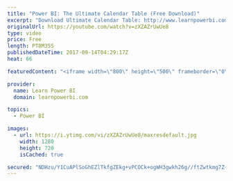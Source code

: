 ```yaml
---
title: "Power BI: The Ultimate Calendar Table (Free Download)"
excerpt: "Download Ultimate Calendar Table: http://www.learnpowerbi.com/bonus-download Why is the Calendar table so important in Power BI? And what is the best way to create a Calendar Table? I show you in this video series: *Some videos can only be found inside the Learn Power BI Course. https://www.learnpowerbi.com"
originalUrl: https://youtube.com/watch?v=zXZAZrUwUe8
type: video
price: Free
length: PT8M35S
publishedDateTime: 2017-09-14T04:29:17Z
heat: 66

featuredContent: "<iframe width=\"800\" height=\"500\" frameborder=\"0\" src=\"https://www.youtube.com/embed/zXZAZrUwUe8\" allow=\"accelerometer; autoplay; encrypted-media; gyroscope; picture-in-picture\" allowfullscreen></iframe>"

provider:
  name: Learn Power BI
  domain: learnpowerbi.com

topics:
  - Power BI

images:
  - url: https://i.ytimg.com/vi/zXZAZrUwUe8/maxresdefault.jpg
    width: 1280
    height: 720
    isCached: true

secured: "NDHzu/Y1CuAPlSoGhEZlTkfgZEkg+vPCOCk+ogWH3gwkh26g//ftZwtkmg7Z+kW9eCIz+AGnPNp5Q3Kg9z6kNtl5hmXF7EShC2X+QumcOyOPiSPEf8/5eXrJLBXsqJN/B0LBe4U0xTW5nWEm/RGyrpMukqa7iVZXpVF63+5znBvIbX540e2MFIFkfNsLC3+lkZ21enQnIGZN/1Geq8ZINrs4tYjEz65hiLfc2q11LRjW3lz3luqWW7LQuwJVjkJ3Rud27bRrNoTDCGRLWJaI5fSiM25eExO4LlPePqHDGL/TtsU24kVQceOtglkceRBBmuhCoxXICM7cwPTg8Z/e/Ir6IUnwqXXjla7E6pel/3GCSfEm5ef/6pjIG3OG54yy3e13dwRCiW+LxvjcaFqgHy5xYUXjws2WMAaP7Lu0FPSr5WjWTKg9eYMh1I1VaC6t;cHhJB8mK/BVyXdxS0sLMzA=="
---
```


